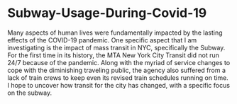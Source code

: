 # Subway-Usage-During-Covid-19
Many aspects of human lives were fundamentally impacted by the lasting effects of the COVID-19 pandemic. One specific aspect that I am investigating is the impact of mass transit in NYC, specifically the Subway. For the first time in its history, the MTA New York City Transit did not run 24/7 because of the pandemic. Along with the myriad of service changes to cope with the diminishing traveling public, the agency also suffered from a lack of train crews to keep even its revised train schedules running on time. I hope to uncover how transit for the city has changed, with a specific focus on the subway.

